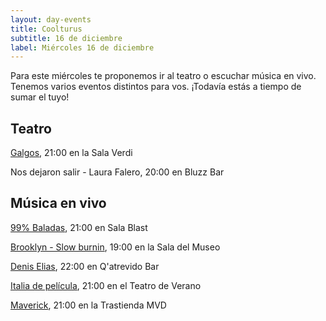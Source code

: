 ```yaml
---
layout: day-events
title: Coolturus
subtitle: 16 de diciembre
label: Miércoles 16 de diciembre
---
```

Para este miércoles te proponemos ir al teatro o escuchar música en vivo. Tenemos varios eventos distintos para vos.
¡Todavía estás a tiempo de sumar el tuyo!

## Teatro

[Galgos](https://salaverdi.montevideo.gub.uy/teatro/temporada-2020-jorge-curi/galgos), 21:00 en la Sala Verdi

Nos dejaron salir - Laura Falero, 20:00 en Bluzz Bar

## Música en vivo

[99% Baladas](https://www.instagram.com/p/CIw0VFGgFch/), 21:00 en Sala Blast

[Brooklyn - Slow burnin](http://www.saladelmuseo.com.uy/shows/item/b.html), 19:00 en la Sala del Museo

[Denis Elias](https://www.instagram.com/p/CIta5STAv7x/), 22:00 en Q'atrevido Bar

[Italia de película](https://www.cartelera.com.uy/averespectaculo.aspx?24201), 21:00 en el Teatro de Verano

[Maverick](https://www.latrastienda.com.uy/show.php?s=maverick&s_id=-MMLqZLd7p83vG06I_jM), 21:00 en la Trastienda MVD
